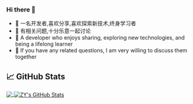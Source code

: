 ### Hi there 👋
- 🔭 一名开发者,喜欢分享,喜欢探索新技术,终身学习者
- 💬 有相关问题,十分乐意一起讨论
- 🔭  A developer who enjoys sharing, exploring new technologies, and being a lifelong learner
- 💬  If you have any related questions, I am very willing to discuss them together
## &#x1f4c8; GitHub Stats
<a href="https://github.com/ZY945">
  <img align="center" src="https://github-readme-stats.vercel.app/api/top-langs/?username=zy945&langs_count=3&theme=react" />
</a>
<a href="https://github.com/ZY945">
  <img align="center" src="https://github-readme-stats.vercel.app/api?username=zy945&show_icons=true&line_height=27&count_private=true&theme=react" alt="ZY's GitHub Stats" />
</a>
<p></p>
